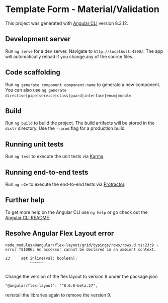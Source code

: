 # Template Form  - Material/Validation

This project was generated with [Angular CLI](https://github.com/angular/angular-cli) version 8.3.12.

## Development server

Run `ng serve` for a dev server. Navigate to `http://localhost:4200/`. The app will automatically reload if you change any of the source files.

## Code scaffolding

Run `ng generate component component-name` to generate a new component. You can also use `ng generate directive|pipe|service|class|guard|interface|enum|module`.

## Build

Run `ng build` to build the project. The build artifacts will be stored in the `dist/` directory. Use the `--prod` flag for a production build.

## Running unit tests

Run `ng test` to execute the unit tests via [Karma](https://karma-runner.github.io).

## Running end-to-end tests

Run `ng e2e` to execute the end-to-end tests via [Protractor](http://www.protractortest.org/).

## Further help

To get more help on the Angular CLI use `ng help` or go check out the [Angular CLI README](https://github.com/angular/angular-cli/blob/master/README.md).

## Resolve Angular Flex Layout error

```
node_modules/@angular/flex-layout/grid/typings/rows/rows.d.ts:23:9 - error TS1086: An accessor cannot be declared in an ambient context.

23     set inline(val: boolean);
           ~~~~~~


```

Change the version of the flex layout to version 8 under the package.json
```
"@angular/flex-layout": "^8.0.0-beta.27",
```

reinstall the libraries again to remove the version 9.